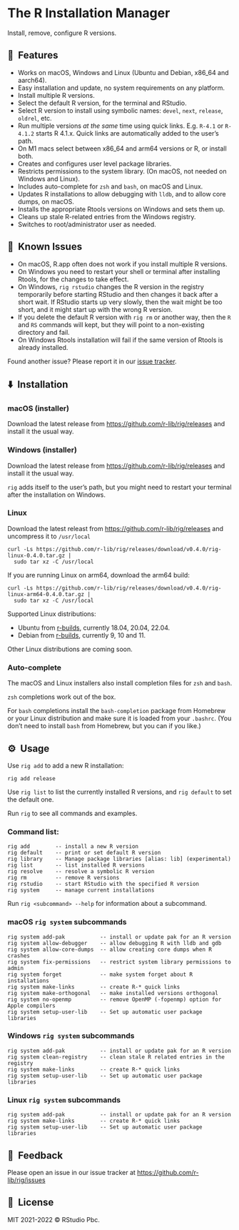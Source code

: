
# The R Installation Manager

Install, remove, configure R versions.

## 🚀  Features

-   Works on macOS, Windows and Linux (Ubuntu and Debian, x86_64 and
    aarch64).
-   Easy installation and update, no system requirements on any
    platform.
-   Install multiple R versions.
-   Select the default R version, for the terminal and RStudio.
-   Select R version to install using symbolic names: `devel`, `next`,
    `release`, `oldrel`, etc.
-   Run multiple versions *at the same* time using quick links. E.g.
    `R-4.1` or `R-4.1.2` starts R 4.1.x. Quick links are automatically
    added to the user’s path.
-   On M1 macs select between x86_64 and arm64 versions or R, or install
    both.
-   Creates and configures user level package libraries.
-   Restricts permissions to the system library. (On macOS, not needed
    on Windows and Linux).
-   Includes auto-complete for `zsh` and `bash`, on macOS and Linux.
-   Updates R installations to allow debugging with `lldb`, and to allow
    core dumps, on macOS.
-   Installs the appropriate Rtools versions on Windows and sets them
    up.
-   Cleans up stale R-related entries from the Windows registry.
-   Switches to root/administrator user as needed.

## 🐞  Known Issues

-   On macOS, R.app often does not work if you install multiple R
    versions.
-   On Windows you need to restart your shell or terminal after
    installing Rtools, for the changes to take effect.
-   On Windows, `rig rstudio` changes the R version in the registry
    temporarily before starting RStudio and then changes it back after a
    short wait. If RStudio starts up very slowly, then the wait might be
    too short, and it might start up with the wrong R version.
-   If you delete the default R version with `rig rm` or another way,
    then the `R` and `RS` commands will kept, but they will point to a
    non-existing directory and fail.
-   On Windows Rtools installation will fail if the same version of
    Rtools is already installed.

Found another issue? Please report it in our [issue
tracker](https://github.com/r-lib/rig/issues).

## ⬇️  Installation

### macOS (installer)

Download the latest release from <https://github.com/r-lib/rig/releases>
and install it the usual way.

### Windows (installer)

Download the latest release from <https://github.com/r-lib/rig/releases>
and install it the usual way.

`rig` adds itself to the user’s path, but you might need to restart your
terminal after the installation on Windows.

### Linux

Download the latest releast from <https://github.com/r-lib/rig/releases>
and uncompress it to `/usr/local`

    curl -Ls https://github.com/r-lib/rig/releases/download/v0.4.0/rig-linux-0.4.0.tar.gz |
      sudo tar xz -C /usr/local

If you are running Linux on arm64, download the arm64 build:

    curl -Ls https://github.com/r-lib/rig/releases/download/v0.4.0/rig-linux-arm64-0.4.0.tar.gz |
      sudo tar xz -C /usr/local

Supported Linux distributions:

-   Ubuntu from
    [r-builds](https://github.com/rstudio/r-builds#r-builds), currently
    18.04, 20.04, 22.04.
-   Debian from
    [r-builds](https://github.com/rstudio/r-builds#r-builds), currently
    9, 10 and 11.

Other Linux distributions are coming soon.

### Auto-complete

The macOS and Linux installers also install completion files for `zsh`
and `bash`.

`zsh` completions work out of the box.

For `bash` completions install the `bash-completion` package from
Homebrew or your Linux distribution and make sure it is loaded from your
`.bashrc`. (You don’t need to install `bash` from Homebrew, but you can
if you like.)

## ⚙️  Usage

Use `rig add` to add a new R installation:

    rig add release

Use `rig list` to list the currently installed R versions, and
`rig default` to set the default one.

Run `rig` to see all commands and examples.

### Command list:

    rig add        -- install a new R version
    rig default    -- print or set default R version
    rig library    -- Manage package libraries [alias: lib] (experimental)
    rig list       -- list installed R versions
    rig resolve    -- resolve a symbolic R version
    rig rm         -- remove R versions
    rig rstudio    -- start RStudio with the specified R version
    rig system     -- manage current installations

Run `rig <subcommand> --help` for information about a subcommand.

### macOS `rig system` subcommands

    rig system add-pak           -- install or update pak for an R version
    rig system allow-debugger    -- allow debugging R with lldb and gdb
    rig system allow-core-dumps  -- allow creating core dumps when R crashes
    rig system fix-permissions   -- restrict system library permissions to admin
    rig system forget            -- make system forget about R installations
    rig system make-links        -- create R-* quick links
    rig system make-orthogonal   -- make installed versions orthogonal
    rig system no-openmp         -- remove OpenMP (-fopenmp) option for Apple compilers
    rig system setup-user-lib    -- Set up automatic user package libraries

### Windows `rig system` subcommands

    rig system add-pak           -- install or update pak for an R version
    rig system clean-registry    -- clean stale R related entries in the registry
    rig system make-links        -- create R-* quick links
    rig system setup-user-lib    -- Set up automatic user package libraries

### Linux `rig system` subcommands

    rig system add-pak           -- install or update pak for an R version
    rig system make-links        -- create R-* quick links
    rig system setup-user-lib    -- Set up automatic user package libraries

## 🤝  Feedback

Please open an issue in our issue tracker at
<https://github.com/r-lib/rig/issues>

## 📘  License

MIT 2021-2022 © RStudio Pbc.
